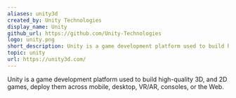 ```yaml
---
aliases: unity3d
created_by: Unity Technologies
display_name: Unity
github_url: https://github.com/Unity-Technologies
logo: unity.png
short_description: Unity is a game development platform used to build high-quality 3D, and 2D games, deploy them across mobile, desktop, VR/AR, consoles, or the Web.
topic: unity
url: https://unity3d.com/
---
```

Unity is a game development platform used to build high-quality 3D, and 2D games, deploy them across mobile, desktop, VR/AR, consoles, or the Web.
